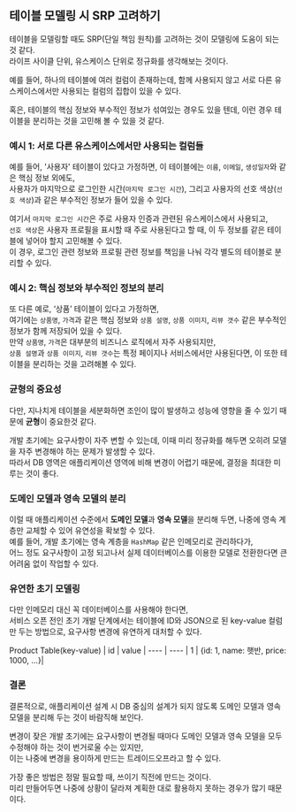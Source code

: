 ## 테이블 모델링 시 SRP 고려하기

테이블을 모델링할 때도 SRP(단일 책임 원칙)를 고려하는 것이 모델링에 도움이 되는 것 같다.      
라이프 사이클 단위, 유스케이스 단위로 정규화를 생각해보는 것이다.   

예를 들어, 하나의 테이블에 여러 컬럼이 존재하는데, 함께 사용되지 않고 서로 다른 유스케이스에서만 사용되는 컬럼의 집합이 있을 수 있다.    

혹은, 테이블의 핵심 정보와 부수적인 정보가 섞여있는 경우도 있을 텐데, 이런 경우 테이블을 분리하는 것을 고민해 볼 수 있을 것 같다.  

### 예시 1: 서로 다른 유스케이스에서만 사용되는 컬럼들

예를 들어, '사용자' 테이블이 있다고 가정하면, 이 테이블에는 `이름`, `이메일`, `생성일자`와 같은 핵심 정보 외에도,   
사용자가 마지막으로 로그인한 시간(`마지막 로그인 시간`), 그리고 사용자의 선호 색상(`선호 색상`)과 같은 부수적인 정보가 들어 있을 수 있다. 

여기서 `마지막 로그인 시간`은 주로 사용자 인증과 관련된 유스케이스에서 사용되고,   
`선호 색상`은 사용자 프로필을 표시할 때 주로 사용된다고 할 때, 이 두 정보를 같은 테이블에 넣어야 할지 고민해볼 수 있다.   
이 경우, 로그인 관련 정보와 프로필 관련 정보를 책임을 나눠 각각 별도의 테이블로 분리할 수 있다.  

### 예시 2: 핵심 정보와 부수적인 정보의 분리

또 다른 예로, ‘상품’ 테이블이 있다고 가정하면,   
여기에는 `상품명`, `가격`과 같은 핵심 정보와 `상품 설명`, `상품 이미지`, `리뷰 갯수` 같은 부수적인 정보가 함께 저장되어 있을 수 있다.   
만약 `상품명`, `가격`은 대부분의 비즈니스 로직에서 자주 사용되지만,   
`상품 설명`과 `상품 이미지`, `리뷰 갯수`는 특정 페이지나 서비스에서만 사용된다면, 이 또한 테이블을 분리하는 것을 고려해볼 수 있다.  

### 균형의 중요성

다만, 지나치게 테이블을 세분화하면 조인이 많이 발생하고 성능에 영향을 줄 수 있기 때문에 **균형**이 중요한것 같다. 

개발 초기에는 요구사항이 자주 변할 수 있는데, 이때 미리 정규화를 해두면 오히려 모델을 자주 변경해야 하는 문제가 발생할 수 있다.   
따라서 DB 영역은 애플리케이션 영역에 비해 변경이 어렵기 때문에, 결정을 최대한 미루는 것이 좋다.  

### 도메인 모델과 영속 모델의 분리

이럴 때 애플리케이션 수준에서 **도메인 모델**과 **영속 모델**을 분리해 두면, 나중에 영속 계층만 교체할 수 있어 유연성을 확보할 수 있다.   
예를 들어, 개발 초기에는 영속 계층을 `HashMap` 같은 인메모리로 관리하다가,   
어느 정도 요구사항이 고정 되고나서 실제 데이터베이스를 이용한 모델로 전환한다면 큰 어려움 없이 작업할 수 있다.

### 유연한 초기 모델링

다만 인메모리 대신 꼭 데이터베이스를 사용해야 한다면,   
서비스 오픈 전인 초기 개발 단계에서는 테이블에 ID와 JSON으로 된 key-value 컬럼만 두는 방법으로, 요구사항 변경에 유연하게 대처할 수 있다.   

Product Table(key-value)
| id | value |
---- | ----
| 1 | {id: 1, name: 햇반, price: 1000, ...}|

### 결론
결론적으로, 애플리케이션 설계 시 DB 중심의 설계가 되지 않도록 도메인 모델과 영속 모델을 분리해 두는 것이 바람직해 보인다.   

변경이 잦은 개발 초기에는 요구사항이 변경될 때마다 도메인 모델과 영속 모델을 모두 수정해야 하는 것이 번거로울 수는 있지만,  
이는 나중에 변경을 용이하게 만드는 트레이드오프라고 할 수 있다.   

가장 좋은 방법은 정말 필요할 때, 쓰이기 직전에 만드는 것이다.   
미리 만들어두면 나중에 상황이 달라져 계획한 대로 활용하지 못하는 경우가 많기 때문이다.  
  
